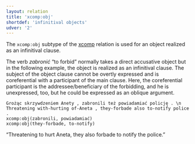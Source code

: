 ```yaml
---
layout: relation
title: 'xcomp:obj'
shortdef: 'infinitival objects'
udver: '2'
---
```


The `xcomp:obj` subtype of the [xcomp]() relation is used for an object realized as an infinitival clause.

The verb _zabronić_ “to forbid” normally takes a direct accusative object but in the following
example, the object is realized as an infinitival clause. The subject of the object clause
cannot be overtly expressed and is coreferential with a participant of the main clause.
Here, the coreferential participant is the addressee/beneficiary of the forbidding, and he is
unexpressed, too, but he could be expressed as an oblique argument.

~~~ sdparse
Grożąc skrzywdzeniem Anety , zabronili też powiadamiać policję . \n Threatening with-hurting of-Aneta , they-forbade also to-notify police .
xcomp:obj(zabronili, powiadamiać)
xcomp:obj(they-forbade, to-notify)
~~~

“Threatening to hurt Aneta, they also forbade to notify the police.”

<!-- Interlanguage links updated St lis 3 20:59:11 CET 2021 -->
